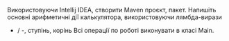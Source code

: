 Використовуючи Intellij IDEA, створити Maven проєкт, пакет.
Напишіть основні арифметичні дії калькулятора, використовуючи лямбда-вирази
* / -, ступінь, корінь
Всі операції по роботі виконувати в класі Main.